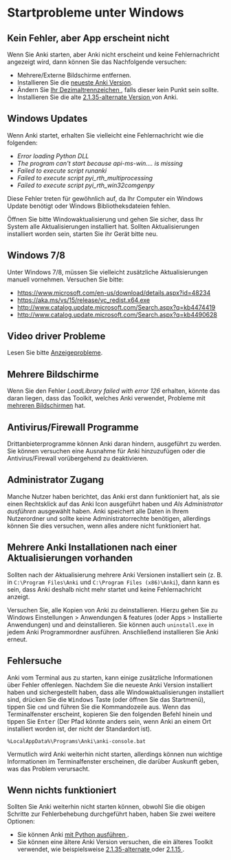 # Startprobleme unter Windows

<!-- toc -->

## Kein Fehler, aber App erscheint nicht

Wenn Sie Anki starten, aber Anki nicht erscheint und keine Fehlernachricht
angezeigt wird, dann können Sie das Nachfolgende versuchen:

- Mehrere/Externe Bildschirme entfernen.
- Installieren Sie die [neueste Anki Version](https://apps.ankiweb.net/).
- Ändern Sie [Ihr Dezimaltrennzeichen
  ](https://forums.ankiweb.net/t/windows-update-broke-anki/1822/75), falls
  dieser kein Punkt sein sollte.
- Installieren Sie die alte [2.1.35-alternate Version
  ](https://github.com/ankitects/anki/releases/tag/2.1.35) von Anki.

## Windows Updates

Wenn Anki startet, erhalten Sie vielleicht eine Fehlernachricht wie die
folgenden:

- _Error loading Python DLL_
- _The program can't start because api-ms-win.... is missing_
- _Failed to execute script runanki_
- _Failed to execute script pyi_rth_multiprocessing_
- _Failed to execute script pyi_rth_win32comgenpy_

Diese Fehler treten für gewöhnlich auf, da Ihr Computer ein Windows Update
benötigt oder Windows Bibliotheksdateien fehlen.

Öffnen Sie bitte Windowaktualisierung und gehen Sie sicher, dass Ihr System alle
Aktualisierungen installiert hat. Sollten Aktualisierungen installiert worden
sein, starten Sie ihr Gerät bitte neu.

## Windows 7/8

Unter Windows 7/8, müssen Sie vielleicht zusätzliche Aktualisierungen manuell
vornehmen. Versuchen Sie bitte:

- <https://www.microsoft.com/en-us/download/details.aspx?id=48234>
- <https://aka.ms/vs/15/release/vc_redist.x64.exe>
- <http://www.catalog.update.microsoft.com/Search.aspx?q=kb4474419>
- <http://www.catalog.update.microsoft.com/Search.aspx?q=kb4490628>

## Video driver Probleme

Lesen Sie bitte [Anzeigeprobleme](./display-issues.md).

## Mehrere Bildschirme

Wenn Sie den Fehler _LoadLibrary failed with error 126_ erhalten, könnte das
daran liegen, dass das Toolkit, welches Anki verwendet, Probleme mit [mehreren
Bildschirmen](https://forums.ankiweb.net/t/error-126-on-open-anki-desktop/13967)
hat.

## Antivirus/Firewall Programme

Drittanbieterprogramme können Anki daran hindern, ausgeführt zu werden. Sie
können versuchen eine Ausnahme für Anki hinzuzufügen oder die Antivirus/Firewall
vorübergehend zu deaktivieren.

## Administrator Zugang

Manche Nutzer haben berichtet, das Anki erst dann funktioniert hat, als sie
einen Rechtsklick auf das Anki Icon ausgeführt haben und _Als Administrator
ausführen_ ausgewählt haben. Anki speichert alle Daten in Ihrem Nutzerordner und
sollte keine Administratorrechte benötigen, allerdings können Sie dies
versuchen, wenn alles andere nicht funktioniert hat.

## Mehrere Anki Installationen nach einer Aktualisierungen vorhanden

Sollten nach der Aktualisierung mehrere Anki Versionen installiert sein (z. B.
in `C:\Program Files\Anki` und `C:\Program Files (x86)\Anki`), dann kann es
sein, dass Anki deshalb nicht mehr startet und keine Fehlernachricht anzeigt.

Versuchen Sie, alle Kopien von Anki zu deinstallieren. Hierzu gehen Sie zu
Windows Einstellungen > Anwendungen & features (oder Apps > Installierte
Anwendungen) und and deinstallieren. Sie können auch `uninstall.exe` in jedem
Anki Programmordner ausführen. Anschließend installieren Sie Anki erneut.

## Fehlersuche

Anki vom Terminal aus zu starten, kann einige zusätzliche Informationen über
Fehler offenlegen. Nachdem Sie die neueste Anki Version installiert haben und
sichergestellt haben, dass alle Windowaktualisierungen installiert sind, drücken
Sie die <kbd>Windows</kbd> Taste (oder öffnen Sie das Startmenü), tippen Sie
`cmd` und führen Sie die Kommandozeile aus. Wenn das Terminalfenster erscheint,
kopieren Sie den folgenden Befehl hinein und tippen Sie <kbd>Enter</kbd>
(Der Pfad könnte anders sein, wenn Anki an einem Ort installiert worden ist, der
nicht der Standardort ist).

```
%LocalAppData%\Programs\Anki\anki-console.bat
```

Vermutlich wird Anki weiterhin nicht starten, allerdings können nun wichtige
Informationen im Terminalfenster erscheinen, die darüber Auskunft geben, was
das Problem verursacht.

## Wenn nichts funktioniert

Sollten Sie Anki weiterhin nicht starten können, obwohl Sie die obigen Schritte
zur Fehlerbehebung durchgeführt haben, haben Sie zwei weitere Optionen:

- Sie können Anki [mit Python ausführen
  ](https://faqs.ankiweb.net/running-from-python.html).
- Sie können eine ältere Anki Version versuchen, die ein älteres Toolkit
  verwendet, wie beispielsweise [2.1.35-alternate
  ](https://github.com/ankitects/anki/releases/tag/2.1.35) oder [2.1.15
  ](https://github.com/ankitects/anki/releases/tag/2.1.15).
